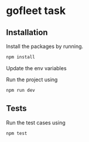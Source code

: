 # gofleet task


## Installation

Install the packages  by running.

```bash
npm install
```
Update the env variables


Run the project using

```bash
npm run dev
```
## Tests

Run the test cases using 
```bash
npm test
```
